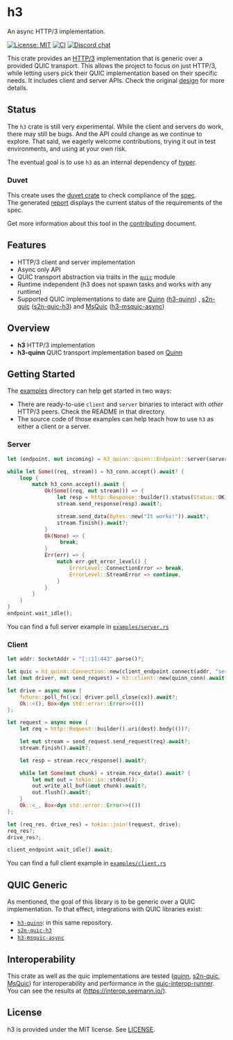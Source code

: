 # h3

An async HTTP/3 implementation.

[![License: MIT](https://img.shields.io/badge/License-MIT-blue.svg)](LICENSE)
[![CI](https://github.com/hyperium/h3/workflows/CI/badge.svg)](https://github.com/hyperium/h3/actions?query=workflow%3ACI)
[![Discord chat](https://img.shields.io/discord/500028886025895936.svg?logo=discord)](https://discord.gg/q5mVhMD)

This crate provides an [HTTP/3][spec] implementation that is generic over a provided QUIC transport. This allows the project to focus on just HTTP/3, while letting users pick their QUIC implementation based on their specific needs. It includes client and server APIs. Check the original [design][] for more details.

[spec]: https://www.rfc-editor.org/rfc/rfc9114
[design]: docs/PROPOSAL.md

## Status

The `h3` crate is still very experimental. While the client and servers do work, there may still be bugs. And the API could change as we continue to explore. That said, we eagerly welcome contributions, trying it out in test environments, and using at your own risk.

The eventual goal is to use `h3` as an internal dependency of [hyper][].

[hyper]: https://hyper.rs

### Duvet
This create uses the [duvet crate][] to check compliance of the [spec][].  
The generated [report][] displays the current status of the requirements of the spec.  

Get more information about this tool in the [contributing][] document.

[duvet crate]: https://crates.io/crates/duvet
[spec]: https://www.rfc-editor.org/rfc/rfc9114
[report]: https://hyper.rs/h3/ci/compliance/report.html#/
[contributing]: CONTRIBUTING.md

## Features

* HTTP/3 client and server implementation
* Async only API
* QUIC transport abstraction via traits in the [`quic`](./h3/src/quic.rs) module
* Runtime independent (h3 does not spawn tasks and works with any runtime)
* Supported QUIC implementations to date are
  [Quinn](https://github.com/quinn-rs/quinn) ([h3-quinn](./h3-quinn/))
  , [s2n-quic](https://github.com/aws/s2n-quic)
  ([s2n-quic-h3](https://github.com/aws/s2n-quic/tree/main/quic/s2n-quic-h3))
  and [MsQuic](https://github.com/microsoft/msquic)
  ([h3-msquic-async](https://github.com/masa-koz/msquic-async-rs/tree/main/h3-msquic-async))

## Overview

* **h3** HTTP/3 implementation
* **h3-quinn** QUIC transport implementation based on [Quinn](https://github.com/quinn-rs/quinn/)

## Getting Started

The [examples](./examples) directory can help get started in two ways:

- There are ready-to-use `client` and `server` binaries to interact with _other_ HTTP/3 peers. Check the README in that directory.
- The source code of those examples can help teach how to use `h3` as either a client or a server.

### Server

```rust
let (endpoint, mut incoming) = h3_quinn::quinn::Endpoint::server(server_config, "[::]:443".parse()?)?;

while let Some((req, stream)) = h3_conn.accept().await? {
    loop {
        match h3_conn.accept().await {
            Ok(Some((req, mut stream))) => {
                let resp = http::Response::builder().status(Status::OK).body(())?;
                stream.send_response(resp).await?;

                stream.send_data(Bytes::new("It works!")).await?;
                stream.finish().await?;
            }
            Ok(None) => {
                 break;
            }
            Err(err) => {
                match err.get_error_level() {
                    ErrorLevel::ConnectionError => break,
                    ErrorLevel::StreamError => continue,
                }
            }
        }
    }
}
endpoint.wait_idle();
```

You can find a full server example in [`examples/server.rs`](./examples/server.rs)

### Client

``` rust
let addr: SocketAddr = "[::1]:443".parse()?;

let quic = h3_quinn::Connection::new(client_endpoint.connect(addr, "server")?.await?);
let (mut driver, mut send_request) = h3::client::new(quinn_conn).await?;

let drive = async move {
    future::poll_fn(|cx| driver.poll_close(cx)).await?;
    Ok::<(), Box<dyn std::error::Error>>(())
};

let request = async move {
    let req = http::Request::builder().uri(dest).body(())?;

    let mut stream = send_request.send_request(req).await?;
    stream.finish().await?;

    let resp = stream.recv_response().await?;

    while let Some(mut chunk) = stream.recv_data().await? {
        let mut out = tokio::io::stdout();
        out.write_all_buf(&mut chunk).await?;
        out.flush().await?;
    }
    Ok::<_, Box<dyn std::error::Error>>(())
};

let (req_res, drive_res) = tokio::join!(request, drive);
req_res?;
drive_res?;

client_endpoint.wait_idle().await;
```

You can find a full client example in [`examples/client.rs`](./examples/client.rs)

## QUIC Generic

As mentioned, the goal of this library is to be generic over a QUIC implementation. To that effect, integrations with QUIC libraries exist:

- [`h3-quinn`](./h3-quinn/): in this same repository.
- [`s2n-quic-h3`](https://github.com/aws/s2n-quic/tree/main/quic/s2n-quic-h3)
- [`h3-msquic-async`](https://github.com/masa-koz/msquic-async-rs/tree/main/h3-msquic-async)

## Interoperability

This crate as well as the quic implementations are tested ([quinn](https://github.com/quinn-rs/quinn-interop), [s2n-quic](https://github.com/aws/s2n-quic/tree/main/scripts/interop), [MsQuic](https://github.com/microsoft/msquic/tree/main/src/tools/interop)) for interoperability and performance in the [quic-interop-runner](https://github.com/marten-seemann/quic-interop-runner).
You can see the results at (https://interop.seemann.io/).

## License

h3 is provided under the MIT license. See [LICENSE](LICENSE).
